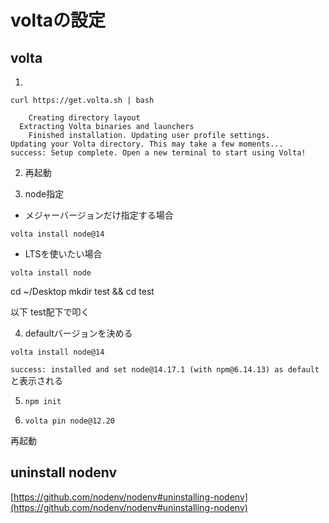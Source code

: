 # voltaの設定

## volta

1.
`curl https://get.volta.sh | bash`


```text
    Creating directory layout
  Extracting Volta binaries and launchers
    Finished installation. Updating user profile settings.
Updating your Volta directory. This may take a few moments...
success: Setup complete. Open a new terminal to start using Volta!
```

2. 再起動


3. node指定

- メジャーバージョンだけ指定する場合

`volta install node@14`


- LTSを使いたい場合

`volta install node`

cd ~/Desktop
mkdir test && cd test

以下 test配下で叩く

4. defaultバージョンを決める

`volta install node@14`

`success: installed and set node@14.17.1 (with npm@6.14.13) as default`
と表示される

5. `npm init`


6. `volta pin node@12.20`



再起動

## uninstall nodenv

[https://github.com/nodenv/nodenv#uninstalling-nodenv](https://github.com/nodenv/nodenv#uninstalling-nodenv)